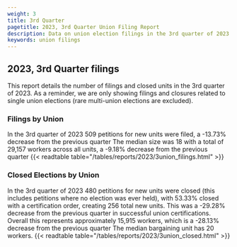 ```yaml
---
weight: 3
title: 3rd Quarter
pagetitle: 2023, 3rd Quarter Union Filing Report
description: Data on union election filings in the 3rd quarter of 2023
keywords: union filings
---
```


## 2023, 3rd Quarter filings

This report details the number of filings and closed units in the 3rd quarter of 2023. As a reminder, we are only showing filings and closures related to single union elections (rare multi-union elections are excluded).

### Filings by Union
In the 3rd quarter of 2023 509 petitions for new units were filed, a -13.73% decrease from the previous quarter The median size was 18 with a total of 29,157 workers across all units, a -9.18% decrease from the previous quarter
{{< readtable table="/tables/reports/2023/3union_filings.html" >}}

### Closed Elections by Union
In the 3rd quarter of 2023 480 petitions for new units were closed (this includes petitions where no election was ever held), with 53.33% closed with a certification order, creating 256 total new units. This was a -29.28% decrease from the previous quarter in successful union certifications. Overall this represents approximately 15,915 workers, which is a -28.13% decrease from the previous quarter The median bargaining unit has 20 workers.
{{< readtable table="/tables/reports/2023/3union_closed.html" >}}
